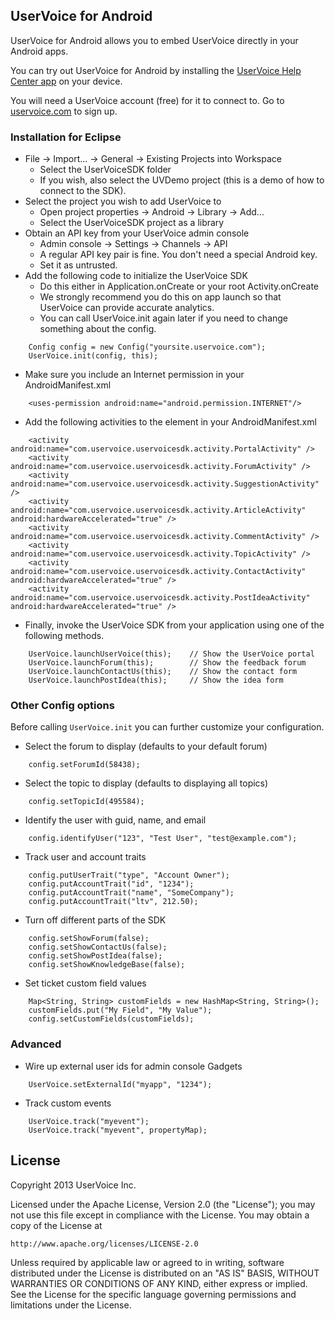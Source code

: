 ## UserVoice for Android

UserVoice for Android allows you to embed UserVoice directly in your Android apps.

You can try out UserVoice for Android by installing the [UserVoice Help Center app](http://sdk-downloads.uservoice.com/android/HelpCenter.apk) on your device.

You will need a UserVoice account (free) for it to connect to. Go to [uservoice.com](https://www.uservoice.com/plans/) to sign up.

### Installation for Eclipse

* File -> Import... -> General -> Existing Projects into Workspace
  * Select the UserVoiceSDK folder
  * If you wish, also select the UVDemo project (this is a demo of how to connect to the SDK).
* Select the project you wish to add UserVoice to
  * Open project properties -> Android -> Library -> Add...
  * Select the UserVoiceSDK project as a library
* Obtain an API key from your UserVoice admin console
  * Admin console -> Settings -> Channels -> API
  * A regular API key pair is fine. You don't need a special Android key.
  * Set it as untrusted.
* Add the following code to initialize the UserVoice SDK
  * Do this either in Application.onCreate or your root Activity.onCreate
  * We strongly recommend you do this on app launch so that UserVoice can provide accurate analytics.
  * You can call UserVoice.init again later if you need to change something about the config.

```
    Config config = new Config("yoursite.uservoice.com");
    UserVoice.init(config, this);
```

* Make sure you include an Internet permission in your AndroidManifest.xml

```
    <uses-permission android:name="android.permission.INTERNET"/>
```

* Add the following activities to the <application> element in your AndroidManifest.xml

```
    <activity android:name="com.uservoice.uservoicesdk.activity.PortalActivity" />
    <activity android:name="com.uservoice.uservoicesdk.activity.ForumActivity" />
    <activity android:name="com.uservoice.uservoicesdk.activity.SuggestionActivity" />
    <activity android:name="com.uservoice.uservoicesdk.activity.ArticleActivity" android:hardwareAccelerated="true" />
    <activity android:name="com.uservoice.uservoicesdk.activity.CommentActivity" />
    <activity android:name="com.uservoice.uservoicesdk.activity.TopicActivity" />
    <activity android:name="com.uservoice.uservoicesdk.activity.ContactActivity" android:hardwareAccelerated="true" />
    <activity android:name="com.uservoice.uservoicesdk.activity.PostIdeaActivity" android:hardwareAccelerated="true" />
```

* Finally, invoke the UserVoice SDK from your application using one of the following methods.

```
    UserVoice.launchUserVoice(this);    // Show the UserVoice portal
    UserVoice.launchForum(this);        // Show the feedback forum
    UserVoice.launchContactUs(this);    // Show the contact form
    UserVoice.launchPostIdea(this);     // Show the idea form
```

### Other Config options

Before calling `UserVoice.init` you can further customize your configuration.

* Select the forum to display (defaults to your default forum)

```
    config.setForumId(58438);
```

* Select the topic to display (defaults to displaying all topics)

```
    config.setTopicId(495584);
```

* Identify the user with guid, name, and email

```
    config.identifyUser("123", "Test User", "test@example.com");
```

* Track user and account traits

```
    config.putUserTrait("type", "Account Owner");
    config.putAccountTrait("id", "1234");
    config.putAccountTrait("name", "SomeCompany");
    config.putAccountTrait("ltv", 212.50);
```

* Turn off different parts of the SDK

```
    config.setShowForum(false);
    config.setShowContactUs(false);
    config.setShowPostIdea(false);
    config.setShowKnowledgeBase(false);
```

* Set ticket custom field values

```
    Map<String, String> customFields = new HashMap<String, String>();
    customFields.put("My Field", "My Value");
    config.setCustomFields(customFields);
```

### Advanced

* Wire up external user ids for admin console Gadgets

```
    UserVoice.setExternalId("myapp", "1234");
```

* Track custom events

```
    UserVoice.track("myevent");
    UserVoice.track("myevent", propertyMap);
```

License
-------

Copyright 2013 UserVoice Inc. 

Licensed under the Apache License, Version 2.0 (the "License");
you may not use this file except in compliance with the License.
You may obtain a copy of the License at

    http://www.apache.org/licenses/LICENSE-2.0

Unless required by applicable law or agreed to in writing, software
distributed under the License is distributed on an "AS IS" BASIS,
WITHOUT WARRANTIES OR CONDITIONS OF ANY KIND, either express or implied.
See the License for the specific language governing permissions and
limitations under the License.
